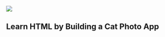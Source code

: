 <p align="left">
    <img src="https://i.postimg.cc/d3hwq09s/image.png" />
</p>

## Learn HTML by Building a Cat Photo App
